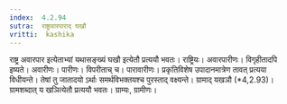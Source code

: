 ```yaml
---
index:  4.2.94
sutra:  राष्ट्रावारपाराद् घखौ
vritti:  kashika 
---
```


राष्ट्र अवारपार इत्येताभ्यां यथासङ्ख्यं घखौ इत्येतौ प्रत्ययौ भवतः। राष्ट्रियः। अवारपारीणः। विगृहीतादपि इष्यते। अवारीणः। पारीणः। विपरीताच् च। पारावारीणः। प्रकृतिविशेष उपादानमात्रेण तावत् प्रत्यया विधीयन्ते। तेषां तु जातादयो ऽर्थाः समर्थविभक्तयश्च पुरस्ताद् वक्ष्यन्ते। ग्रामाद् यखञौ (*4,2.93)। ग्रामशब्दात् य खञित्येतौ प्रत्ययौ भवतः। ग्राम्यः, ग्रामीणः।

